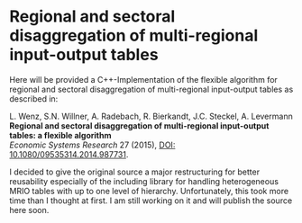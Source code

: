 # Regional and sectoral disaggregation of multi-regional input-output tables

Here will be provided a C++-Implementation of the flexible algorithm for regional and sectoral disaggregation of multi-regional input-output tables as described in:

L. Wenz, S.N. Willner, A. Radebach, R. Bierkandt, J.C. Steckel, A. Levermann  
**Regional and sectoral disaggregation of multi-regional input-output tables: a flexible algorithm**  
*Economic Systems Research* 27 (2015), [DOI: 10.1080/09535314.2014.987731](http://dx.doi.org/10.1080/09535314.2014.987731).

I decided to give the original source a major restructuring for better reusability especially of the including library for handling heterogeneous MRIO tables with up to one level of hierarchy. Unfortunately, this took more time than I thought at first. I am still working on it and will publish the source here soon.
